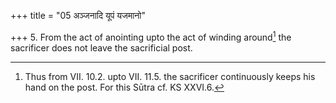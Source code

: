 +++
title = "05 अञ्जनादि यूपं यजमानो"

+++
5. From the act of anointing upto the act of winding around[^1] the sacrificer does not leave the sacrificial post.  

[^1]: Thus from VII. 10.2. upto VII. 11.5. the sacrificer continuously keeps his hand on the post. For this Sūtra cf. KS XXVI.6.
